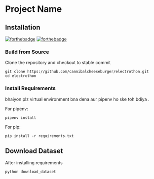 

# Project Name

## Installation

[![forthebadge](https://forthebadge.com/images/badges/built-with-love.svg)](https://forthebadge.com)
[![forthebadge](https://forthebadge.com/images/badges/made-with-python.svg)](https://forthebadge.com)

### Build from Source
Clone the repository and checkout to stable commit

```
git clone https://github.com/cannibalcheeseburger/electrothon.git
cd electrothon
```

### Install Requirements

bhaiyon plz virtual environment bna dena aur pipenv ho ske toh bdiya .

For pipenv:
```
pipenv install
```
For pip:
```
pip install -r requirements.txt
```

## Download Dataset

After installing requirements 

```
python download_dataset
```



